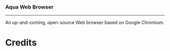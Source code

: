 ### Aqua Web Browser
***
An up-and-coming, open-source Web browser based on Google Chromium.

# Credits
